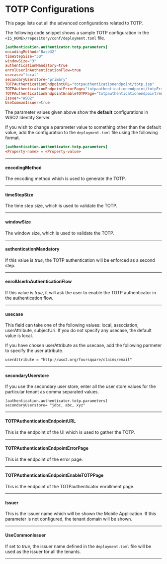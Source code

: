 # TOTP Configurations

This page lists out all the advanced configurations related to TOTP. 

The following code snippet shows a sample TOTP configuration in the `<IS_HOME>/repository/conf/deployment.toml` file. 

```toml
[authentication.authenticator.totp.parameters]
encodingMethod="Base32"
timeStepSize="30"
windowSize="3"
authenticationMandatory=true
enrolUserInAuthenticationFlow=true
usecase="local"
secondaryUserstore="primary"
TOTPAuthenticationEndpointURL="totpauthenticationendpoint/totp.jsp"
TOTPAuthenticationEndpointErrorPage="totpauthenticationendpoint/totpError.jsp"
TOTPAuthenticationEndpointEnableTOTPPage="totpauthenticationendpoint/enableTOTP.jsp"
Issuer="WSO2"
UseCommonIssuer=true
```

The parameter values given above show the **default** configurations in WSO2 Identity Server. 

If you wish to change a parameter value to something other than the default value, add the configuration to the `deployment.toml` file using the following format.

```toml
[authentication.authenticator.totp.parameters] 
<Property-name> = <Property-value> 
```

----

#### encodingMethod

The encoding method which is used to generate the TOTP.

----

#### timeStepSize 

The time step size, which is used to validate the TOTP.

----

#### windowSize

The window size, which is used to validate the TOTP.

----

#### authenticationMandatory

If this value is *true*, the TOTP authentication will be enforced as a second step.

----

#### enrolUserInAuthenticationFlow
 
If this value is *true*, it will ask the user to enable the TOTP authenticator in the authentication flow.

----

#### usecase

This field can take one of the following values: local, association, userAttribute, subjectUri. If you do not specify any usecase, the default value is local.

If you have chosen userAttribute as the usecase, add the following parmeter to specify the user attribute.

```
userAttribute = "http://wso2.org/foursquare/claims/email"
```

----

#### secondaryUserstore

If you use the secondary user store, enter all the user store values for the particular tenant as comma separated values.

```tab="Example"
[authentication.authenticator.totp.parameters]
secondaryUserstore= "jdbc, abc, xyz"
```

----

#### TOTPAuthenticationEndpointURL

This is the endpoint of the UI which is used to gather the TOTP.

----

#### TOTPAuthenticationEndpointErrorPage

This is the endpoint of the error page.

----

#### TOTPAuthenticationEndpointEnableTOTPPage

This is the endpoint of the TOTPauthenticator enrollment page.

----

#### Issuer

This is the issuer name which will be shown the Mobile Application. If this parameter is not configured, the tenant domain will be shown.

----

#### UseCommonIssuer

If set to *true*, the issuer name defined in the `deployment.toml` file will be used as the issuer for all the tenants.

----
